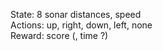 State: 8 sonar distances, speed  
Actions: up, right, down, left, none  
Reward: score (, time ?)  
